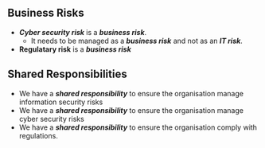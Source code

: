 ## Business Risks

* **_Cyber security risk_** is a **_business risk_**. 
  - It needs to be managed as a **_business risk_** and not as an **_IT risk_**.
* **Regulatary risk** is a **_business risk_** 

## Shared Responsibilities
* We have a **_shared responsibility_** to ensure the organisation manage information security risks
* We have a **_shared responsibility_** to ensure the organisation manage cyber security risks
* We have a **_shared responsibility_** to ensure the organisation comply with regulations.

